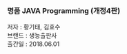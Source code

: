 ### **명품 JAVA Programming (개정4판)**
<p>
저자 : 황기태, 김효수<br/>
브랜드 : 생능출판사<br/>
출간일 : 2018.06.01<br/>
</p>
